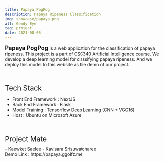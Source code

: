 ```yaml
---
title: Papaya PogPog
description: Papaya Ripeness Classification
img: showcase/papaya.png
alt: Gendy Eye
tag: project
date: 2021-08-05
---
```


<b style="font-size:1.3em"> Papaya PogPog </b> is a web application for the classification of papaya ripeness. This project is a part of CSC340 Artificial Intelligence course. We develop a deep learning model for classifying papaya ripeness. And we deploy this model to this website as the demo of our project.

<br/>
<p style="font-size:1.6em;margin-bottom:2%">Tech Stack</p>

- Front End Framework : NextJS
- Back End Framework : Flask
- Model Training : Tensorflow Deep Learning (CNN + VGG16)
- Host : Ubuntu on Microsoft Azure

<br/>
<p style="font-size:1.6em;margin-bottom:2%">Project Mate</p>
- Kaewket Saelee
- Kavisara Srisuwatcharee

<br/>
Demo Link : https://papaya.ggolfz.me <br/>

